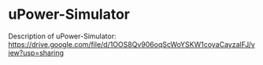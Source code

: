 # uPower-Simulator
Description of uPower-Simulator: https://drive.google.com/file/d/1OOS8Qv906oqScWoYSKW1coyaCayzalFJ/view?usp=sharing
